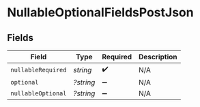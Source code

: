 # NullableOptionalFieldsPostJson


## Fields

| Field              | Type               | Required           | Description        |
| ------------------ | ------------------ | ------------------ | ------------------ |
| `nullableRequired` | *string*           | :heavy_check_mark: | N/A                |
| `optional`         | *?string*          | :heavy_minus_sign: | N/A                |
| `nullableOptional` | *?string*          | :heavy_minus_sign: | N/A                |